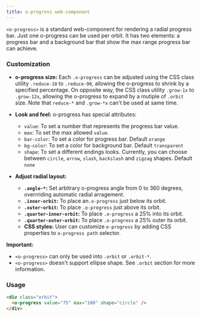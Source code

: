 ```yaml
---
title: o-progress web-component
---
```


`<o-progress>` is a standard web-component for rendering a radial progress bar. Just one o-progress can be used per orbit.
It has two elements: a progress bar and a background bar that show the max range progress bar can achieve.

### Customization
  
- **o-progress size:** Each `.o-progress` can be adjusted using the CSS class utility `.reduce-10` to `.reduce-90`, allowing the o-progress to shrink by a specified percentage. On opposite way, the CSS class utility `.grow-1x` to `.grow-12x`, allowing the o-progress to expand by a mutiple of `.orbit` size. Note that `reduce-*` and `.grow-*x` can't be used at same time.
  
- **Look and feel:** o-progress has special attributes: 
  - `value`: To set a number that represents the progress bar value.
  - `max`: To set the max allowed `value`.
  - `bar-color`: To set a color for progress bar. Default `orange`
  - `bg-color`: To set a color for background bar. Default `transparent`
  - `shape`: To set a different endings looks. Currently, you can choose between `circle`, `arrow`, `slash`, `backslash` and `zigzag` shapes. Default `none`

- **Adjust radial layout:**
  - **`.angle-*`:** Set arbitrary o-progress angle from 0 to 360 degrees, overrriding automatic radial arragement.
  - **`.inner-orbit`:** To place an`.o-progress` just below its orbit.
  - **`.outer-orbit`:** To place `.o-progress` just above its orbit.
  - **`.quarter-inner-orbit`:** To place `.o-progress` a 25% into its orbit.
  - **`.quarter-outer-orbit`:** To place `.o-progress` a 25% outer its orbit.
  - **CSS styles:** User can customize `o-progress` by adding CSS properties to `o-progress path` selector.
  
**Important:** 
  - `<o-progress>` can only be used into `.orbit` or `.orbit-*`.
  - `<o-progress>` doesn't support ellipse shape. See `.orbit` section for more information.

### Usage

```html
<div class="orbit"> 
  <o-progress value="75" max="100" shape="circle" />
</div>
```

